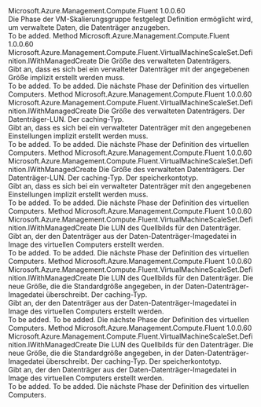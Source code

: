 <Type Name="IWithManagedDataDisk" FullName="Microsoft.Azure.Management.Compute.Fluent.VirtualMachineScaleSet.Definition.IWithManagedDataDisk">
  <TypeSignature Language="C#" Value="public interface IWithManagedDataDisk" />
  <TypeSignature Language="ILAsm" Value=".class public interface auto ansi abstract IWithManagedDataDisk" />
  <TypeSignature Language="DocId" Value="T:Microsoft.Azure.Management.Compute.Fluent.VirtualMachineScaleSet.Definition.IWithManagedDataDisk" />
  <TypeSignature Language="VB.NET" Value="Public Interface IWithManagedDataDisk" />
  <TypeSignature Language="F#" Value="type IWithManagedDataDisk = interface" />
  <AssemblyInfo>
    <AssemblyName>Microsoft.Azure.Management.Compute.Fluent</AssemblyName>
    <AssemblyVersion>1.0.0.60</AssemblyVersion>
  </AssemblyInfo>
  <Interfaces />
  <Docs>
    <summary>
            Die Phase der VM-Skalierungsgruppe festgelegt Definition ermöglicht wird, um verwaltete Daten, die Datenträger anzugeben.
            </summary>
    <remarks>To be added.</remarks>
  </Docs>
  <Members>
    <Member MemberName="WithNewDataDisk">
      <MemberSignature Language="C#" Value="public Microsoft.Azure.Management.Compute.Fluent.VirtualMachineScaleSet.Definition.IWithManagedCreate WithNewDataDisk (int sizeInGB);" />
      <MemberSignature Language="ILAsm" Value=".method public hidebysig newslot virtual instance class Microsoft.Azure.Management.Compute.Fluent.VirtualMachineScaleSet.Definition.IWithManagedCreate WithNewDataDisk(int32 sizeInGB) cil managed" />
      <MemberSignature Language="DocId" Value="M:Microsoft.Azure.Management.Compute.Fluent.VirtualMachineScaleSet.Definition.IWithManagedDataDisk.WithNewDataDisk(System.Int32)" />
      <MemberSignature Language="VB.NET" Value="Public Function WithNewDataDisk (sizeInGB As Integer) As IWithManagedCreate" />
      <MemberSignature Language="F#" Value="abstract member WithNewDataDisk : int -&gt; Microsoft.Azure.Management.Compute.Fluent.VirtualMachineScaleSet.Definition.IWithManagedCreate" Usage="iWithManagedDataDisk.WithNewDataDisk sizeInGB" />
      <MemberType>Method</MemberType>
      <AssemblyInfo>
        <AssemblyName>Microsoft.Azure.Management.Compute.Fluent</AssemblyName>
        <AssemblyVersion>1.0.0.60</AssemblyVersion>
      </AssemblyInfo>
      <ReturnValue>
        <ReturnType>Microsoft.Azure.Management.Compute.Fluent.VirtualMachineScaleSet.Definition.IWithManagedCreate</ReturnType>
      </ReturnValue>
      <Parameters>
        <Parameter Name="sizeInGB" Type="System.Int32" />
      </Parameters>
      <Docs>
        <param name="sizeInGB">Die Größe des verwalteten Datenträgers.</param>
        <summary>
            Gibt an, dass es sich bei ein verwalteter Datenträger mit der angegebenen Größe implizit erstellt werden muss.
            </summary>
        <returns>To be added.</returns>
        <remarks>To be added.</remarks>
        <return>Die nächste Phase der Definition des virtuellen Computers.</return>
      </Docs>
    </Member>
    <Member MemberName="WithNewDataDisk">
      <MemberSignature Language="C#" Value="public Microsoft.Azure.Management.Compute.Fluent.VirtualMachineScaleSet.Definition.IWithManagedCreate WithNewDataDisk (int sizeInGB, int lun, Microsoft.Azure.Management.Compute.Fluent.Models.CachingTypes cachingType);" />
      <MemberSignature Language="ILAsm" Value=".method public hidebysig newslot virtual instance class Microsoft.Azure.Management.Compute.Fluent.VirtualMachineScaleSet.Definition.IWithManagedCreate WithNewDataDisk(int32 sizeInGB, int32 lun, valuetype Microsoft.Azure.Management.Compute.Fluent.Models.CachingTypes cachingType) cil managed" />
      <MemberSignature Language="DocId" Value="M:Microsoft.Azure.Management.Compute.Fluent.VirtualMachineScaleSet.Definition.IWithManagedDataDisk.WithNewDataDisk(System.Int32,System.Int32,Microsoft.Azure.Management.Compute.Fluent.Models.CachingTypes)" />
      <MemberSignature Language="VB.NET" Value="Public Function WithNewDataDisk (sizeInGB As Integer, lun As Integer, cachingType As CachingTypes) As IWithManagedCreate" />
      <MemberSignature Language="F#" Value="abstract member WithNewDataDisk : int * int * Microsoft.Azure.Management.Compute.Fluent.Models.CachingTypes -&gt; Microsoft.Azure.Management.Compute.Fluent.VirtualMachineScaleSet.Definition.IWithManagedCreate" Usage="iWithManagedDataDisk.WithNewDataDisk (sizeInGB, lun, cachingType)" />
      <MemberType>Method</MemberType>
      <AssemblyInfo>
        <AssemblyName>Microsoft.Azure.Management.Compute.Fluent</AssemblyName>
        <AssemblyVersion>1.0.0.60</AssemblyVersion>
      </AssemblyInfo>
      <ReturnValue>
        <ReturnType>Microsoft.Azure.Management.Compute.Fluent.VirtualMachineScaleSet.Definition.IWithManagedCreate</ReturnType>
      </ReturnValue>
      <Parameters>
        <Parameter Name="sizeInGB" Type="System.Int32" />
        <Parameter Name="lun" Type="System.Int32" />
        <Parameter Name="cachingType" Type="Microsoft.Azure.Management.Compute.Fluent.Models.CachingTypes" />
      </Parameters>
      <Docs>
        <param name="sizeInGB">Die Größe des verwalteten Datenträgers.</param>
        <param name="lun">Der Datenträger-LUN.</param>
        <param name="cachingType">Der caching-Typ.</param>
        <summary>
            Gibt an, dass es sich bei ein verwalteter Datenträger mit den angegebenen Einstellungen implizit erstellt werden muss.
            </summary>
        <returns>To be added.</returns>
        <remarks>To be added.</remarks>
        <return>Die nächste Phase der Definition des virtuellen Computers.</return>
      </Docs>
    </Member>
    <Member MemberName="WithNewDataDisk">
      <MemberSignature Language="C#" Value="public Microsoft.Azure.Management.Compute.Fluent.VirtualMachineScaleSet.Definition.IWithManagedCreate WithNewDataDisk (int sizeInGB, int lun, Microsoft.Azure.Management.Compute.Fluent.Models.CachingTypes cachingType, Microsoft.Azure.Management.Compute.Fluent.Models.StorageAccountTypes storageAccountType);" />
      <MemberSignature Language="ILAsm" Value=".method public hidebysig newslot virtual instance class Microsoft.Azure.Management.Compute.Fluent.VirtualMachineScaleSet.Definition.IWithManagedCreate WithNewDataDisk(int32 sizeInGB, int32 lun, valuetype Microsoft.Azure.Management.Compute.Fluent.Models.CachingTypes cachingType, valuetype Microsoft.Azure.Management.Compute.Fluent.Models.StorageAccountTypes storageAccountType) cil managed" />
      <MemberSignature Language="DocId" Value="M:Microsoft.Azure.Management.Compute.Fluent.VirtualMachineScaleSet.Definition.IWithManagedDataDisk.WithNewDataDisk(System.Int32,System.Int32,Microsoft.Azure.Management.Compute.Fluent.Models.CachingTypes,Microsoft.Azure.Management.Compute.Fluent.Models.StorageAccountTypes)" />
      <MemberSignature Language="VB.NET" Value="Public Function WithNewDataDisk (sizeInGB As Integer, lun As Integer, cachingType As CachingTypes, storageAccountType As StorageAccountTypes) As IWithManagedCreate" />
      <MemberSignature Language="F#" Value="abstract member WithNewDataDisk : int * int * Microsoft.Azure.Management.Compute.Fluent.Models.CachingTypes * Microsoft.Azure.Management.Compute.Fluent.Models.StorageAccountTypes -&gt; Microsoft.Azure.Management.Compute.Fluent.VirtualMachineScaleSet.Definition.IWithManagedCreate" Usage="iWithManagedDataDisk.WithNewDataDisk (sizeInGB, lun, cachingType, storageAccountType)" />
      <MemberType>Method</MemberType>
      <AssemblyInfo>
        <AssemblyName>Microsoft.Azure.Management.Compute.Fluent</AssemblyName>
        <AssemblyVersion>1.0.0.60</AssemblyVersion>
      </AssemblyInfo>
      <ReturnValue>
        <ReturnType>Microsoft.Azure.Management.Compute.Fluent.VirtualMachineScaleSet.Definition.IWithManagedCreate</ReturnType>
      </ReturnValue>
      <Parameters>
        <Parameter Name="sizeInGB" Type="System.Int32" />
        <Parameter Name="lun" Type="System.Int32" />
        <Parameter Name="cachingType" Type="Microsoft.Azure.Management.Compute.Fluent.Models.CachingTypes" />
        <Parameter Name="storageAccountType" Type="Microsoft.Azure.Management.Compute.Fluent.Models.StorageAccountTypes" />
      </Parameters>
      <Docs>
        <param name="sizeInGB">Die Größe des verwalteten Datenträgers.</param>
        <param name="lun">Der Datenträger-LUN.</param>
        <param name="cachingType">Der caching-Typ.</param>
        <param name="storageAccountType">Der speicherkontotyp.</param>
        <summary>
            Gibt an, dass es sich bei ein verwalteter Datenträger mit den angegebenen Einstellungen implizit erstellt werden muss.
            </summary>
        <returns>To be added.</returns>
        <remarks>To be added.</remarks>
        <return>Die nächste Phase der Definition des virtuellen Computers.</return>
      </Docs>
    </Member>
    <Member MemberName="WithNewDataDiskFromImage">
      <MemberSignature Language="C#" Value="public Microsoft.Azure.Management.Compute.Fluent.VirtualMachineScaleSet.Definition.IWithManagedCreate WithNewDataDiskFromImage (int imageLun);" />
      <MemberSignature Language="ILAsm" Value=".method public hidebysig newslot virtual instance class Microsoft.Azure.Management.Compute.Fluent.VirtualMachineScaleSet.Definition.IWithManagedCreate WithNewDataDiskFromImage(int32 imageLun) cil managed" />
      <MemberSignature Language="DocId" Value="M:Microsoft.Azure.Management.Compute.Fluent.VirtualMachineScaleSet.Definition.IWithManagedDataDisk.WithNewDataDiskFromImage(System.Int32)" />
      <MemberSignature Language="VB.NET" Value="Public Function WithNewDataDiskFromImage (imageLun As Integer) As IWithManagedCreate" />
      <MemberSignature Language="F#" Value="abstract member WithNewDataDiskFromImage : int -&gt; Microsoft.Azure.Management.Compute.Fluent.VirtualMachineScaleSet.Definition.IWithManagedCreate" Usage="iWithManagedDataDisk.WithNewDataDiskFromImage imageLun" />
      <MemberType>Method</MemberType>
      <AssemblyInfo>
        <AssemblyName>Microsoft.Azure.Management.Compute.Fluent</AssemblyName>
        <AssemblyVersion>1.0.0.60</AssemblyVersion>
      </AssemblyInfo>
      <ReturnValue>
        <ReturnType>Microsoft.Azure.Management.Compute.Fluent.VirtualMachineScaleSet.Definition.IWithManagedCreate</ReturnType>
      </ReturnValue>
      <Parameters>
        <Parameter Name="imageLun" Type="System.Int32" />
      </Parameters>
      <Docs>
        <param name="imageLun">Die LUN des Quellbilds für den Datenträger.</param>
        <summary>
            Gibt an, der den Datenträger aus der Daten-Datenträger-Imagedatei in Image des virtuellen Computers erstellt werden.
            </summary>
        <returns>To be added.</returns>
        <remarks>To be added.</remarks>
        <return>Die nächste Phase der Definition des virtuellen Computers.</return>
      </Docs>
    </Member>
    <Member MemberName="WithNewDataDiskFromImage">
      <MemberSignature Language="C#" Value="public Microsoft.Azure.Management.Compute.Fluent.VirtualMachineScaleSet.Definition.IWithManagedCreate WithNewDataDiskFromImage (int imageLun, int newSizeInGB, Microsoft.Azure.Management.Compute.Fluent.Models.CachingTypes cachingType);" />
      <MemberSignature Language="ILAsm" Value=".method public hidebysig newslot virtual instance class Microsoft.Azure.Management.Compute.Fluent.VirtualMachineScaleSet.Definition.IWithManagedCreate WithNewDataDiskFromImage(int32 imageLun, int32 newSizeInGB, valuetype Microsoft.Azure.Management.Compute.Fluent.Models.CachingTypes cachingType) cil managed" />
      <MemberSignature Language="DocId" Value="M:Microsoft.Azure.Management.Compute.Fluent.VirtualMachineScaleSet.Definition.IWithManagedDataDisk.WithNewDataDiskFromImage(System.Int32,System.Int32,Microsoft.Azure.Management.Compute.Fluent.Models.CachingTypes)" />
      <MemberSignature Language="VB.NET" Value="Public Function WithNewDataDiskFromImage (imageLun As Integer, newSizeInGB As Integer, cachingType As CachingTypes) As IWithManagedCreate" />
      <MemberSignature Language="F#" Value="abstract member WithNewDataDiskFromImage : int * int * Microsoft.Azure.Management.Compute.Fluent.Models.CachingTypes -&gt; Microsoft.Azure.Management.Compute.Fluent.VirtualMachineScaleSet.Definition.IWithManagedCreate" Usage="iWithManagedDataDisk.WithNewDataDiskFromImage (imageLun, newSizeInGB, cachingType)" />
      <MemberType>Method</MemberType>
      <AssemblyInfo>
        <AssemblyName>Microsoft.Azure.Management.Compute.Fluent</AssemblyName>
        <AssemblyVersion>1.0.0.60</AssemblyVersion>
      </AssemblyInfo>
      <ReturnValue>
        <ReturnType>Microsoft.Azure.Management.Compute.Fluent.VirtualMachineScaleSet.Definition.IWithManagedCreate</ReturnType>
      </ReturnValue>
      <Parameters>
        <Parameter Name="imageLun" Type="System.Int32" />
        <Parameter Name="newSizeInGB" Type="System.Int32" />
        <Parameter Name="cachingType" Type="Microsoft.Azure.Management.Compute.Fluent.Models.CachingTypes" />
      </Parameters>
      <Docs>
        <param name="imageLun">Die LUN des Quellbilds für den Datenträger.</param>
        <param name="newSizeInGB">Die neue Größe, die die Standardgröße angegeben, in der Daten-Datenträger-Imagedatei überschreibt.</param>
        <param name="cachingType">Der caching-Typ.</param>
        <summary>
            Gibt an, der den Datenträger aus der Daten-Datenträger-Imagedatei in Image des virtuellen Computers erstellt werden.
            </summary>
        <returns>To be added.</returns>
        <remarks>To be added.</remarks>
        <return>Die nächste Phase der Definition des virtuellen Computers.</return>
      </Docs>
    </Member>
    <Member MemberName="WithNewDataDiskFromImage">
      <MemberSignature Language="C#" Value="public Microsoft.Azure.Management.Compute.Fluent.VirtualMachineScaleSet.Definition.IWithManagedCreate WithNewDataDiskFromImage (int imageLun, int newSizeInGB, Microsoft.Azure.Management.Compute.Fluent.Models.CachingTypes cachingType, Microsoft.Azure.Management.Compute.Fluent.Models.StorageAccountTypes storageAccountType);" />
      <MemberSignature Language="ILAsm" Value=".method public hidebysig newslot virtual instance class Microsoft.Azure.Management.Compute.Fluent.VirtualMachineScaleSet.Definition.IWithManagedCreate WithNewDataDiskFromImage(int32 imageLun, int32 newSizeInGB, valuetype Microsoft.Azure.Management.Compute.Fluent.Models.CachingTypes cachingType, valuetype Microsoft.Azure.Management.Compute.Fluent.Models.StorageAccountTypes storageAccountType) cil managed" />
      <MemberSignature Language="DocId" Value="M:Microsoft.Azure.Management.Compute.Fluent.VirtualMachineScaleSet.Definition.IWithManagedDataDisk.WithNewDataDiskFromImage(System.Int32,System.Int32,Microsoft.Azure.Management.Compute.Fluent.Models.CachingTypes,Microsoft.Azure.Management.Compute.Fluent.Models.StorageAccountTypes)" />
      <MemberSignature Language="VB.NET" Value="Public Function WithNewDataDiskFromImage (imageLun As Integer, newSizeInGB As Integer, cachingType As CachingTypes, storageAccountType As StorageAccountTypes) As IWithManagedCreate" />
      <MemberSignature Language="F#" Value="abstract member WithNewDataDiskFromImage : int * int * Microsoft.Azure.Management.Compute.Fluent.Models.CachingTypes * Microsoft.Azure.Management.Compute.Fluent.Models.StorageAccountTypes -&gt; Microsoft.Azure.Management.Compute.Fluent.VirtualMachineScaleSet.Definition.IWithManagedCreate" Usage="iWithManagedDataDisk.WithNewDataDiskFromImage (imageLun, newSizeInGB, cachingType, storageAccountType)" />
      <MemberType>Method</MemberType>
      <AssemblyInfo>
        <AssemblyName>Microsoft.Azure.Management.Compute.Fluent</AssemblyName>
        <AssemblyVersion>1.0.0.60</AssemblyVersion>
      </AssemblyInfo>
      <ReturnValue>
        <ReturnType>Microsoft.Azure.Management.Compute.Fluent.VirtualMachineScaleSet.Definition.IWithManagedCreate</ReturnType>
      </ReturnValue>
      <Parameters>
        <Parameter Name="imageLun" Type="System.Int32" />
        <Parameter Name="newSizeInGB" Type="System.Int32" />
        <Parameter Name="cachingType" Type="Microsoft.Azure.Management.Compute.Fluent.Models.CachingTypes" />
        <Parameter Name="storageAccountType" Type="Microsoft.Azure.Management.Compute.Fluent.Models.StorageAccountTypes" />
      </Parameters>
      <Docs>
        <param name="imageLun">Die LUN des Quellbilds für den Datenträger.</param>
        <param name="newSizeInGB">Die neue Größe, die die Standardgröße angegeben, in der Daten-Datenträger-Imagedatei überschreibt.</param>
        <param name="cachingType">Der caching-Typ.</param>
        <param name="storageAccountType">Der speicherkontotyp.</param>
        <summary>
            Gibt an, der den Datenträger aus der Daten-Datenträger-Imagedatei in Image des virtuellen Computers erstellt werden.
            </summary>
        <returns>To be added.</returns>
        <remarks>To be added.</remarks>
        <return>Die nächste Phase der Definition des virtuellen Computers.</return>
      </Docs>
    </Member>
  </Members>
</Type>